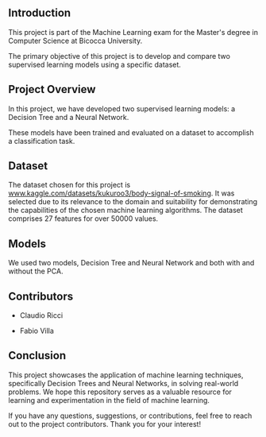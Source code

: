 ## Introduction
This project is part of the Machine Learning exam for the Master's degree in Computer Science at Bicocca University.

The primary objective of this project is to develop and compare two supervised learning models using a specific dataset.

## Project Overview
In this project, we have developed two supervised learning models: a Decision Tree and a Neural Network.

These models have been trained and evaluated on a dataset to accomplish a classification task.

## Dataset

The dataset chosen for this project is www.kaggle.com/datasets/kukuroo3/body-signal-of-smoking. It was selected due to its relevance to the domain and suitability for demonstrating the capabilities of the chosen machine learning algorithms. The dataset comprises 27 features for over 50000 values.

## Models
We used two models, Decision Tree and Neural Network and both with and without the PCA.

## Contributors

- Claudio Ricci

- Fabio Villa

## Conclusion
This project showcases the application of machine learning techniques, specifically Decision Trees and Neural Networks, in solving real-world problems. We hope this repository serves as a valuable resource for learning and experimentation in the field of machine learning.

If you have any questions, suggestions, or contributions, feel free to reach out to the project contributors. Thank you for your interest!
